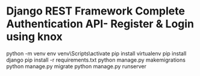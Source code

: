 # Django REST Framework Complete Authentication API- Register & Login using knox

python -m venv env
venv\Scripts\activate
pip install virtualenv
pip install django
pip install -r requirements.txt
python manage.py makemigrations
python manage.py migrate
python manage.py runserver
